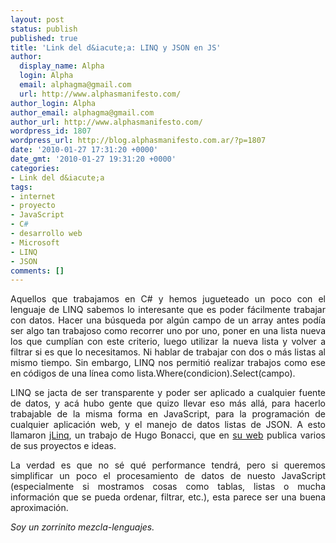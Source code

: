 ```yaml
---
layout: post
status: publish
published: true
title: 'Link del d&iacute;a: LINQ y JSON en JS'
author:
  display_name: Alpha
  login: Alpha
  email: alphagma@gmail.com
  url: http://www.alphasmanifesto.com/
author_login: Alpha
author_email: alphagma@gmail.com
author_url: http://www.alphasmanifesto.com/
wordpress_id: 1807
wordpress_url: http://blog.alphasmanifesto.com.ar/?p=1807
date: '2010-01-27 17:31:20 +0000'
date_gmt: '2010-01-27 19:31:20 +0000'
categories:
- Link del d&iacute;a
tags:
- internet
- proyecto
- JavaScript
- C#
- desarrollo web
- Microsoft
- LINQ
- JSON
comments: []
---
```

<p style="text-align: justify;">Aquellos que trabajamos en C# y hemos jugueteado un poco con el lenguaje de LINQ sabemos lo interesante que es poder f&aacute;cilmente trabajar con datos. Hacer una b&uacute;squeda por alg&uacute;n campo de un array antes pod&iacute;a ser algo tan trabajoso como recorrer uno por uno, poner en una lista nueva los que cumpl&iacute;an con este criterio, luego utilizar la nueva lista y volver a filtrar si es que lo necesitamos. Ni hablar de trabajar con dos o m&aacute;s listas al mismo tiempo. Sin embargo, LINQ nos permiti&oacute; realizar trabajos como ese en c&oacute;digos de una l&iacute;nea como lista.Where(condicion).Select(campo).</p>
<p style="text-align: justify;">LINQ se jacta de ser transparente y poder ser aplicado a cualquier fuente de datos, y ac&aacute; hubo gente que quizo llevar eso m&aacute;s all&aacute;, para hacerlo trabajable de la misma forma en JavaScript, para la programaci&oacute;n de cualquier aplicaci&oacute;n web, y el manejo de datos listas de JSON. A esto llamaron <a href="http://www.hugoware.net/Projects/jLinq">jLinq</a>, un trabajo de Hugo Bonacci, que en <a href="http://www.hugoware.net/">su web</a> publica varios de sus proyectos e ideas.</p>
<p style="text-align: justify;">La verdad es que no s&eacute; qu&eacute; performance tendr&aacute;, pero si queremos simplificar un poco el procesamiento de datos de nuesto JavaScript (especialmente si mostramos cosas como tablas, listas o mucha informaci&oacute;n que se pueda ordenar, filtrar, etc.), esta parece ser una buena aproximaci&oacute;n.</p>
<p style="text-align: justify;"><em>Soy un zorrinito mezcla-lenguajes.</em></p>
